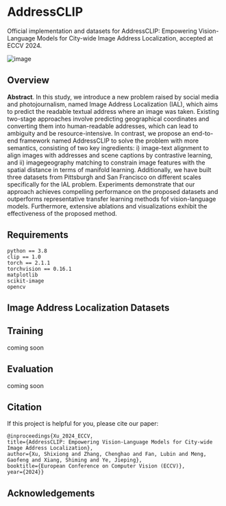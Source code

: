 # AddressCLIP
Official implementation and datasets for AddressCLIP: Empowering Vision-Language Models for City-wide Image Address Localization, accepted at ECCV 2024.

![image](https://github.com/xsx1001/AddressCLIP/assets/59325025/0bd81407-f8b8-4dcf-8901-5ad966579add#pic_center)

## Overview
**Abstract**. In this study, we introduce a new problem raised by social media and photojournalism, named Image Address Localization (IAL), which aims to predict the readable textual address where an image was taken. Existing two-stage approaches involve predicting geographical coordinates and converting them into human-readable addresses, which can lead to ambiguity and be resource-intensive. In contrast, we propose an end-to-end framework named AddressCLIP to solve the problem with more semantics, consisting of two key ingredients: i) image-text alignment to align images with addresses and scene captions by contrastive learning, and ii) imagegeography matching to constrain image features with the spatial distance in terms of manifold learning. Additionally, we have built three datasets from Pittsburgh and San Francisco on different scales specifically for the IAL problem. Experiments demonstrate that our approach achieves compelling performance on the proposed datasets and outperforms representative transfer learning methods fof vision-language models. Furthermore, extensive ablations and visualizations exhibit the effectiveness of the proposed method.

## Requirements
```
python == 3.8
clip == 1.0
torch == 2.1.1
torchvision == 0.16.1
matplotlib
scikit-image
opencv
```

## Image Address Localization Datasets

## Training
coming soon

## Evaluation
coming soon

## Citation
If this project is helpful for you, please cite our paper:
```
@inproceedings{Xu_2024_ECCV,
title={AddressCLIP: Empowering Vision-Language Models for City-wide Image Address Localization},
author={Xu, Shixiong and Zhang, Chenghao and Fan, Lubin and Meng, Gaofeng and Xiang, Shiming and Ye, Jieping},
booktitle={European Conference on Computer Vision (ECCV)},
year={2024}}
```

## Acknowledgements
